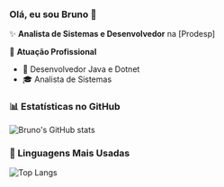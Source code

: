 ### Olá, eu sou Bruno  👋

✨ **Analista de Sistemas e Desenvolvedor** na [Prodesp]

🏢 **Atuação Profissional**
- 🚀 Desenvolvedor Java e Dotnet
- 🎓 Analista de Sistemas

### 📊 Estatísticas no GitHub

![Bruno's GitHub stats](https://github-readme-stats.vercel.app/api?username=enzojpn&show_icons=true&theme=dracula)
 
### 🚀 Linguagens Mais Usadas

![Top Langs](https://github-readme-stats.vercel.app/api/top-langs/?username=enzojpn&layout=compact)